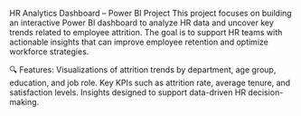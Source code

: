 HR Analytics Dashboard – Power BI Project
This project focuses on building an interactive Power BI dashboard to analyze HR data and uncover key trends related to employee attrition. The goal is to support HR teams with actionable insights that can improve employee retention and optimize workforce strategies.

🔍 Features:
Visualizations of attrition trends by department, age group, education, and job role.
Key KPIs such as attrition rate, average tenure, and satisfaction levels.
Insights designed to support data-driven HR decision-making.
